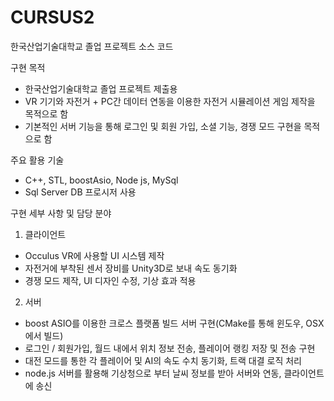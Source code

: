 # CURSUS2
한국산업기술대학교 졸업 프로젝트 소스 코드

구현 목적
 - 한국산업기술대학교 졸업 프로젝트 제출용
 - VR 기기와 자전거 + PC간 데이터 연동을 이용한 자전거 시뮬레이션 게임 제작을 목적으로 함
 - 기본적인 서버 기능을 통해 로그인 및 회원 가입, 소셜 기능, 경쟁 모드 구현을 목적으로 함
 
주요 활용 기술
 - C++, STL, boostAsio, Node js, MySql
 - Sql Server DB 프로시저 사용
 
 구현 세부 사항 및 담당 분야
 1. 클라이언트
  - Occulus VR에 사용할 UI 시스템 제작
  - 자전거에 부착된 센서 장비를 Unity3D로 보내 속도 동기화
  - 경쟁 모드 제작, UI 디자인 수정, 기상 효과 적용
  
2. 서버
  - boost ASIO를 이용한 크로스 플랫폼 빌드 서버 구현(CMake를 통해 윈도우, OSX에서 빌드)
  - 로그인 / 회원가입, 월드 내에서 위치 정보 전송, 플레이어 랭킹 저장 및 전송 구현
  - 대전 모드를 통한 각 플레이어 및 AI의 속도 수치 동기화, 트랙 대결 로직 처리
  - node.js 서버를 활용해 기상청으로 부터 날씨 정보를 받아 서버와 연동, 클라이언트에 송신
